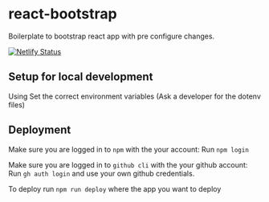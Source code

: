 # react-bootstrap

Boilerplate to bootstrap react app with pre configure changes.

[![Netlify Status](https://api.netlify.com/api/v1/badges/2ae3cd8d-7332-42b0-8393-a4f706fc92c0/deploy-status)](https://app.netlify.com/sites/bootstrap-reactjs/deploys)

## Setup for local development

Using Set the correct environment variables (Ask a developer for the dotenv files)

## Deployment

Make sure you are logged in to `npm` with the your account: Run `npm login`

Make sure you are logged in to `github cli` with the your github account: Run `gh auth login` and
use your own github credentials.

To deploy run `npm run deploy` where the app you want to deploy
